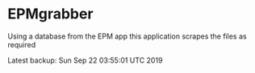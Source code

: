 # EPMgrabber
Using a database from the EPM app this application scrapes the files as required


Latest backup: Sun Sep 22 03:55:01 UTC 2019
